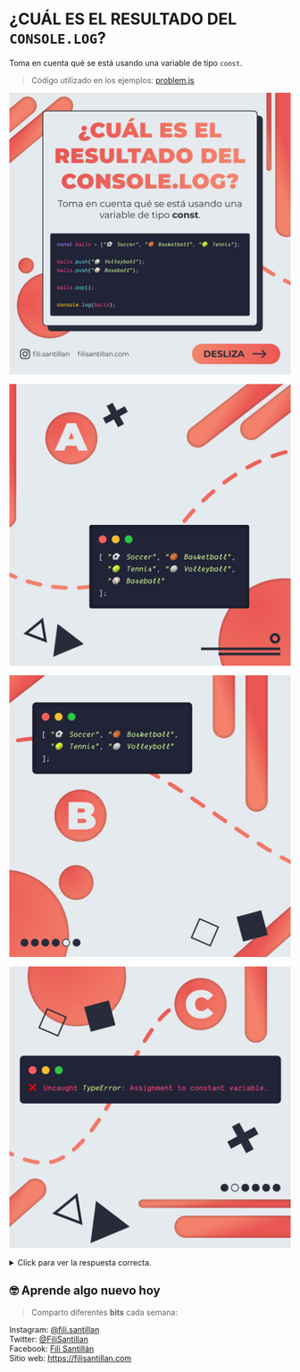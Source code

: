 # ¿CUÁL ES EL RESULTADO DEL `CONSOLE.LOG`?

Toma en cuenta qué se está usando una variable de tipo `const`.

> Código utilizado en los ejemplos: [problem.js](./problem.js)

![JS Quiz 01](./quiz-01.png)

![JS Quiz 02](./quiz-02.png)

![JS Quiz 03](./quiz-03.png)

![JS Quiz 04](./quiz-04.png)

<details>
  <summary>Click para ver la respuesta correcta. </summary>

  <br />

  ![JS Quiz 06](./quiz-06.png)

  ![JS Quiz 07](./quiz-07.png)

  ![JS Quiz 07](./quiz-08.png)
</details>

## 🤓 Aprende algo nuevo hoy

> Comparto diferentes **bits** cada semana:

Instagram: [@fili.santillan](https://www.instagram.com/fili.santillan/)  
Twitter: [@FiliSantillan](https://twitter.com/FiliSantillan)  
Facebook: [Fili Santillán](https://www.facebook.com/FiliSantillan96/)  
Sitio web: https://filisantillan.com
